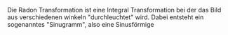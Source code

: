 Die Radon Transformation ist eine Integral Transformation bei der das Bild aus verschiedenen winkeln "durchleuchtet" wird. Dabei entsteht ein sogenanntes "Sinugramm", also eine Sinusförmige